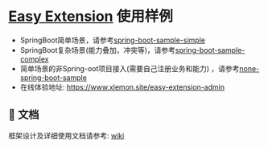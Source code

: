 # [Easy Extension](https://github.com/xiaoshicae/easy-extension) 使用样例

* SpringBoot简单场景，请参考[spring-boot-sample-simple](/spring-boot-sample-simple/README.md)
* SpringBoot复杂场景(能力叠加，冲突等)，请参考[spring-boot-sample-complex](/spring-boot-sample-complex/README.md)
* 简单场景的非Spring-oot项目接入(需要自己注册业务和能力)
  ，请参考[none-spring-boot-sample](/none-spring-boot-sample/README.md)
* 在线体验地址: https://www.xlemon.site/easy-extension-admin

## 📖 文档

框架设计及详细使用文档请参考: [wiki](https://github.com/xiaoshicae/easy-extension/wiki)

